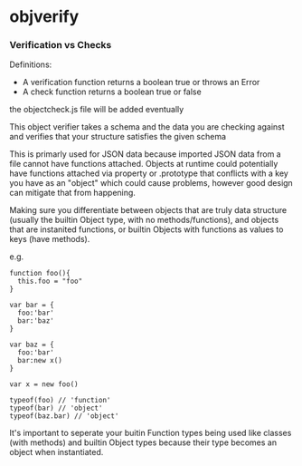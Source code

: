 # objverify

### Verification vs Checks

Definitions:
- A verification function returns a boolean true or throws an Error
- A check function returns a boolean true or false

the objectcheck.js file will be added eventually

This object verifier takes a schema and the data you are checking against and verifies that your structure satisfies the given schema 

This is primarly used for JSON data because imported JSON data from a file cannot have functions attached. Objects at runtime could potentially have functions attached via property or .prototype that conflicts with a key you have as an "object" which could cause problems, however good design can mitigate that from happening. 

Making sure you differentiate between objects that are truly data structure (usually the builtin Object type, with no methods/functions), and objects that are instanited functions, or builtin Objects with functions as values to keys (have methods).

e.g. 
```
function foo(){
  this.foo = "foo"
}

var bar = {
  foo:'bar'
  bar:'baz'
}

var baz = {
  foo:'bar'
  bar:new x()
}

var x = new foo()

typeof(foo) // 'function'
typeof(bar) // 'object'
typeof(baz.bar) // 'object'

```
It's important to seperate your buitin Function types being used like classes (with methods) and builtin Object types because their type becomes an object when instantiated.

